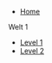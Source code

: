 <!-- docs/_sidebar.md -->

* [Home](/)

Welt 1
* [Level 1](welt1-level1t.md)
* [Level 2](welt1-level2t.md)